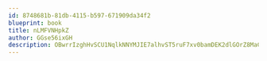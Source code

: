 ```yaml
---
id: 8748681b-81db-4115-b597-671909da34f2
blueprint: book
title: nLMFVNHpkZ
author: GGse56ixGH
description: OBwrrIzghHvSCU1NqlkNNYMJIE7alhvST5ruF7xv0bamDEK2dlGOrZ8MaC2cpu9L3LFODw1BRQk6lbfNCx387WzbiA5kVsLIBN5m
---
```

